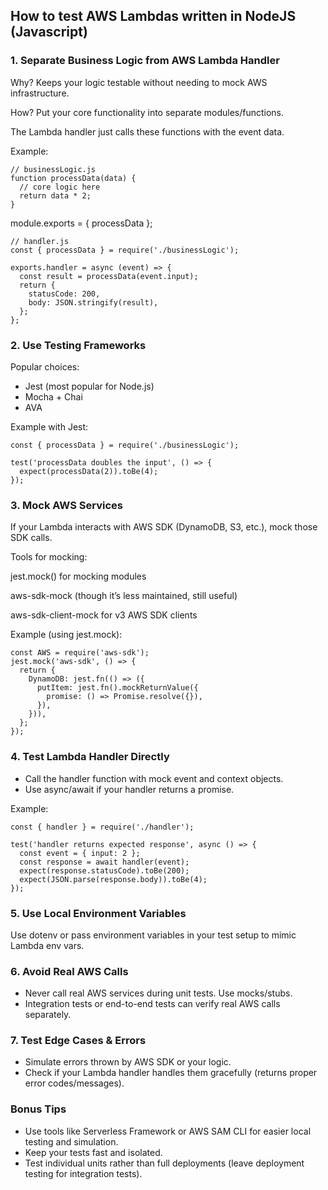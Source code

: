 ## How to test AWS Lambdas written in NodeJS (Javascript)

### 1. Separate Business Logic from AWS Lambda Handler
Why? Keeps your logic testable without needing to mock AWS infrastructure.

How?
Put your core functionality into separate modules/functions.

The Lambda handler just calls these functions with the event data.

Example:

```
// businessLogic.js
function processData(data) {
  // core logic here
  return data * 2;
}
```

module.exports = { processData };

```
// handler.js
const { processData } = require('./businessLogic');

exports.handler = async (event) => {
  const result = processData(event.input);
  return {
    statusCode: 200,
    body: JSON.stringify(result),
  };
};
```

### 2. Use Testing Frameworks
Popular choices:
- Jest (most popular for Node.js)
- Mocha + Chai
- AVA

Example with Jest:

```
const { processData } = require('./businessLogic');

test('processData doubles the input', () => {
  expect(processData(2)).toBe(4);
});
```

### 3. Mock AWS Services
If your Lambda interacts with AWS SDK (DynamoDB, S3, etc.), mock those SDK calls.

Tools for mocking:

jest.mock() for mocking modules

aws-sdk-mock (though it’s less maintained, still useful)

aws-sdk-client-mock for v3 AWS SDK clients

Example (using jest.mock):

```
const AWS = require('aws-sdk');
jest.mock('aws-sdk', () => {
  return {
    DynamoDB: jest.fn(() => ({
      putItem: jest.fn().mockReturnValue({
        promise: () => Promise.resolve({}),
      }),
    })),
  };
});
```

### 4. Test Lambda Handler Directly
- Call the handler function with mock event and context objects.
- Use async/await if your handler returns a promise.

Example:

```
const { handler } = require('./handler');

test('handler returns expected response', async () => {
  const event = { input: 2 };
  const response = await handler(event);
  expect(response.statusCode).toBe(200);
  expect(JSON.parse(response.body)).toBe(4);
});
```

### 5. Use Local Environment Variables
Use dotenv or pass environment variables in your test setup to mimic Lambda env vars.

### 6. Avoid Real AWS Calls
- Never call real AWS services during unit tests. Use mocks/stubs.
- Integration tests or end-to-end tests can verify real AWS calls separately.

### 7. Test Edge Cases & Errors
- Simulate errors thrown by AWS SDK or your logic.
- Check if your Lambda handler handles them gracefully (returns proper error codes/messages).

### Bonus Tips
- Use tools like Serverless Framework or AWS SAM CLI for easier local testing and simulation.
- Keep your tests fast and isolated.
- Test individual units rather than full deployments (leave deployment testing for integration tests).